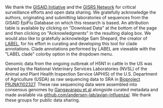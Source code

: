 We thank the [GISAID Initiative](https://gisaid.org) and the [GISRS Network](http://www.who.int/influenza/gisrs_laboratory/en/) for critical surveillance efforts and open data sharing. We gratefully acknowledge the authors, originating and submitting laboratories of sequences from the GISAID EpiFlu Database on which this research is based. An attribution table is available by clicking on "Download Data" at the bottom of the page and then clicking on "Acknowledgments" in the resulting dialog box. We would also like to gratefully acknowledge Sam Shepard, the creator of [LABEL](https://wonder.cdc.gov/amd/flu/label/), for his effort in curating and developing this tool for clade annotations. Clade annotations performed by LABEL are viewable with the "LABEL clade" colorby option in the dropdown menu. 

Genomic data from the ongoing outbreak of H5N1 in cattle in the US was shared by the National Veterinary Services Laboratories (NVSL) of the Animal and Plant Health Inspection Service (APHIS) of the U.S. Department of Agriculture (USDA) as raw sequencing data to SRA in [Bioproject PRJNA1102327](https://www.ncbi.nlm.nih.gov/bioproject/PRJNA1102327). These raw sequencing data were assembled into consensus genomes by [Gangavarapu et al](https://virological.org/t/note-about-availability-of-h5n1-2-3-4-4b-consensus-sequences-from-cattle-and-other-species/967) alongside curated metadata and made available via [github.com/andersen-lab/avian-influenza/](https://github.com/andersen-lab/avian-influenza/). We thank these groups for public data sharing.
